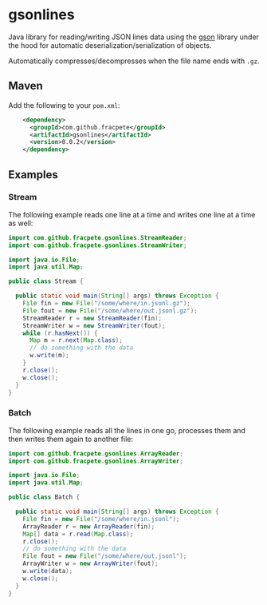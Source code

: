 # gsonlines
Java library for reading/writing JSON lines data using the [gson](https://github.com/google/gson) 
library under the hood for automatic deserialization/serialization of objects.

Automatically compresses/decompresses when the file name ends with `.gz`.


## Maven

Add the following to your `pom.xml`:

```xml
    <dependency>
      <groupId>com.github.fracpete</groupId>
      <artifactId>gsonlines</artifactId>
      <version>0.0.2</version>
    </dependency>
```


## Examples

### Stream

The following example reads one line at a time and writes one line at a time as well:

```java
import com.github.fracpete.gsonlines.StreamReader;
import com.github.fracpete.gsonlines.StreamWriter;

import java.io.File;
import java.util.Map;

public class Stream {

  public static void main(String[] args) throws Exception {
    File fin = new File("/some/where/in.jsonl.gz");
    File fout = new File("/some/where/out.jsonl.gz");
    StreamReader r = new StreamReader(fin);
    StreamWriter w = new StreamWriter(fout);
    while (r.hasNext()) {
      Map m = r.next(Map.class);
      // do something with the data
      w.write(m);
    }
    r.close();
    w.close();
  }
}
```

### Batch

The following example reads all the lines in one go, processes them and then writes them again to another file: 

```java
import com.github.fracpete.gsonlines.ArrayReader;
import com.github.fracpete.gsonlines.ArrayWriter;

import java.io.File;
import java.util.Map;

public class Batch {

  public static void main(String[] args) throws Exception {
    File fin = new File("/some/where/in.jsonl");
    ArrayReader r = new ArrayReader(fin);
    Map[] data = r.read(Map.class);
    r.close();
    // do something with the data
    File fout = new File("/some/where/out.jsonl");
    ArrayWriter w = new ArrayWriter(fout);
    w.write(data);
    w.close();
  }
}
```
